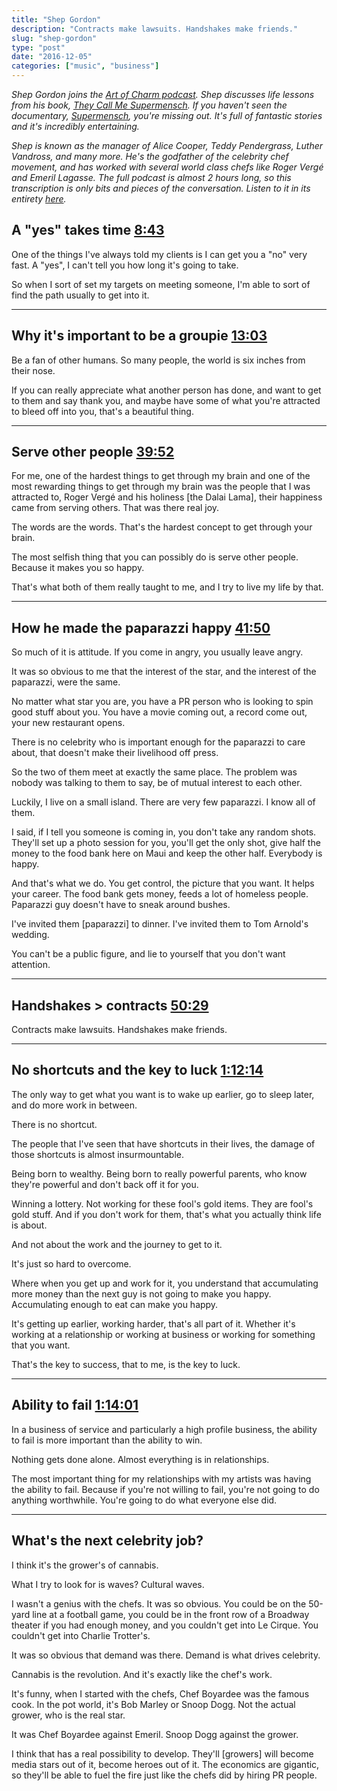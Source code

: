 ```yaml
---
title: "Shep Gordon"
description: "Contracts make lawsuits. Handshakes make friends."
slug: "shep-gordon"  
type: "post"
date: "2016-12-05"
categories: ["music", "business"]
---
```


*Shep Gordon joins the [Art of Charm podcast](http://theartofcharm.com/podcast-episodes/shep-gordon-supermensch-maui-episode-544/). Shep discusses life lessons from his book, [They Call Me Supermensch](https://www.amazon.com/They-Call-Supermensch-Backstage-Rock-2019n-2019Roll-ebook/dp/B00MMFN8QY). If you haven't seen the documentary, [Supermensch](https://dvd.netflix.com/Movie/Supermensch-The-Legend-of-Shep-Gordon/70292993), you're missing out. It's full of fantastic stories and it's incredibly entertaining.*

*Shep is known as the manager of Alice Cooper, Teddy Pendergrass, Luther Vandross, and many more. He's the godfather of the celebrity chef movement, and has worked with several world class chefs like Roger Vergé and Emeril Lagasse. The full podcast is almost 2 hours long, so this transcription is only bits and pieces of the conversation. Listen to it in its entirety [here](https://youtu.be/_BcnP4WP_uQ).*

## A "yes" takes time [8:43](https://youtu.be/_BcnP4WP_uQ?t=8m43s)

One of the things I've always told my clients is I can get you a "no" very fast. A "yes", I can't tell you how long it's going to take. 

So when I sort of set my targets on meeting someone, I'm able to sort of find the path usually to get into it. 

* * * 

## Why it's important to be a groupie [13:03](https://youtu.be/_BcnP4WP_uQ?t=13m3s)

Be a fan of other humans. So many people, the world is six inches from their nose. 

If you can really appreciate what another person has done, and want to get to them and say thank you, and maybe have some of what you're attracted to bleed off into you, that's a beautiful thing. 

* * * 

## Serve other people [39:52](https://youtu.be/_BcnP4WP_uQ?t=39m52s)

For me, one of the hardest things to get through my brain and one of the most rewarding things to get through my brain was the people that I was attracted to, Roger Vergé and his holiness [the Dalai Lama], their happiness came from serving others. That was there real joy. 

The words are the words. That's the hardest concept to get through your brain. 

The most selfish thing that you can possibly do is serve other people. Because it makes you so happy. 

That's what both of them really taught to me, and I try to live my life by that. 

* * * 

## How he made the paparazzi happy [41:50](https://youtu.be/_BcnP4WP_uQ?t=39m52s)

So much of it is attitude. If you come in angry, you usually leave angry. 

It was so obvious to me that the interest of the star, and the interest of the paparazzi, were the same. 

No matter what star you are, you have a PR person who is looking to spin good stuff about you. You have a movie coming out, a record come out, your new restaurant opens.

There is no celebrity who is important enough for the paparazzi to care about, that doesn't make their livelihood off press. 

So the two of them meet at exactly the same place. The problem was nobody was talking to them to say, be of mutual interest to each other. 

Luckily, I live on a small island. There are very few paparazzi. I know all of them. 

I said, if I tell you someone is coming in, you don't take any random shots. They'll set up a photo session for you, you'll get the only shot, give half the money to the food bank here on Maui and keep the other half. Everybody is happy. 

And that's what we do. You get control, the picture that you want. It helps your career. The food bank gets money, feeds a lot of homeless people. Paparazzi guy doesn't have to sneak around bushes. 

I've invited them [paparazzi] to dinner. I've invited them to Tom Arnold's wedding. 

You can't be a public figure, and lie to yourself that you don't want attention. 

* * * 

## Handshakes > contracts [50:29](https://youtu.be/_BcnP4WP_uQ?t=50m29s) 

Contracts make lawsuits. Handshakes make friends. 

* * * 

## No shortcuts and the key to luck [1:12:14](https://youtu.be/_BcnP4WP_uQ?t=1h12m14s)

The only way to get what you want is to wake up earlier, go to sleep later, and do more work in between. 

There is no shortcut. 

The people that I've seen that have shortcuts in their lives, the damage of those shortcuts is almost insurmountable. 

Being born to wealthy. Being born to really powerful parents, who know they're powerful and don't back off it for you. 

Winning a lottery. Not working for these fool's gold items. They are fool's gold stuff. And if you don't work for them, that's what you actually think life is about. 

And not about the work and the journey to get to it. 

It's just so hard to overcome. 

Where when you get up and work for it, you understand that accumulating more money than the next guy is not going to make you happy. Accumulating enough to eat can make you happy. 

It's getting up earlier, working harder, that's all part of it. Whether it's working at a relationship or working at business or working for something that you want. 

That's the key to success, that to me, is the key to luck. 

* * * 

## Ability to fail [1:14:01](https://youtu.be/_BcnP4WP_uQ?t=1h14m1s)

In a business of service and particularly a high profile business, the ability to fail is more important than the ability to win. 

Nothing gets done alone. Almost everything is in relationships. 

The most important thing for my relationships with my artists was having the ability to fail. Because if you're not willing to fail, you're not going to do anything worthwhile. You're going to do what everyone else did. 

* * * 

## What's the next celebrity job? 

I think it's the grower's of cannabis. 

What I try to look for is waves? Cultural waves. 

I wasn't a genius with the chefs. It was so obvious. You could be on the 50-yard line at a football game, you could be in the front row of a Broadway theater if you had enough money, and you couldn't get into Le Cirque. You couldn't get into Charlie Trotter's. 

It was so obvious that demand was there. Demand is what drives celebrity. 

Cannabis is the revolution. And it's exactly like the chef's work. 

It's funny, when I started with the chefs, Chef Boyardee was the famous cook. In the pot world, it's Bob Marley or Snoop Dogg. Not the actual grower, who is the real star. 

It was Chef Boyardee against Emeril. Snoop Dogg against the grower. 

I think that has a real possibility to develop. They'll [growers] will become media stars out of it, become heroes out of it. The economics are gigantic, so they'll be able to fuel the fire just like the chefs did by hiring PR people. 

